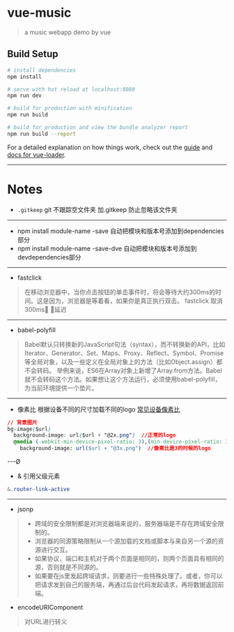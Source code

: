 # vue-music

> a music webapp demo by vue 

## Build Setup

``` bash
# install dependencies
npm install

# serve with hot reload at localhost:8080
npm run dev

# build for production with minification
npm run build

# build for production and view the bundle analyzer report
npm run build --report
```

For a detailed explanation on how things work, check out the [guide](http://vuejs-templates.github.io/webpack/) and [docs for vue-loader](http://vuejs.github.io/vue-loader).

--- 

# Notes

- ```.gitkeep``` git 不跟踪空文件夹 加.gitkeep 防止忽略该文件夹
---
- npm install module-name -save 自动把模块和版本号添加到dependencies部分
- npm install module-name -save-dve 自动把模块和版本号添加到devdependencies部分

---
- fastclick 
> 在移动浏览器中，当你点击按钮的单击事件时，将会等待大约300ms的时间。这是因为，浏览器是等着看，如果你是真正执行双击。 fastclick 取消300ms 延迟

---
- babel-polyfill
> Babel默认只转换新的JavaScript句法（syntax），而不转换新的API，比如Iterator、Generator、Set、Maps、Proxy、Reflect、Symbol、Promise等全局对象，以及一些定义在全局对象上的方法（比如Object.assign）都不会转码。
>  举例来说，ES6在Array对象上新增了Array.from方法。Babel就不会转码这个方法。如果想让这个方法运行，必须使用babel-polyfill，为当前环境提供一个垫片。

--- 
- 像素比
根据设备不同的尺寸加载不同的logo
[常见设备像素比](https://guide.aotu.io/docs/css/query.html)

```css
// 背景图片
bg-image($url)
  background-image: url($url + "@2x.png")  //正常的logo
  @media (-webkit-min-device-pixel-ratio: 3),(min-device-pixel-ratio: 3)
    background-image: url($url + "@3x.png")  //像素比是3的时候的logo

```
---Ø

- & 引用父级元素

```css
&.router-link-active       
```
---

- jsonp
> -  跨域的安全限制都是对浏览器端来说的，服务器端是不存在跨域安全限制的。
> - 浏览器的同源策略限制从一个源加载的文档或脚本与来自另一个源的资源进行交互。
> -  如果协议，端口和主机对于两个页面是相同的，则两个页面具有相同的源，否则就是不同源的。
> - 如果要在js里发起跨域请求，则要进行一些特殊处理了。或者，你可以把请求发到自己的服务端，再通过后台代码发起请求，再将数据返回前端。

- encodeURIComponent
> 对URL进行转义
